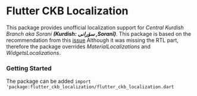 # Flutter CKB Localization

This package provides unofficial localization support for *Central Kurdish Branch aka Sorani **(Kurdish: سۆرانی ,Soranî‎)***.  This package is based on the recommendation from this [issue](https://github.com/flutter/flutter/issues/35103) Although it was missing the RTL part, therefore the package overrides *MaterialLocalizations* and *WidgetsLocalizations*.

### Getting Started
The package can be added
`import 'package:flutter_ckb_localization/flutter_ckb_localization.dart`


